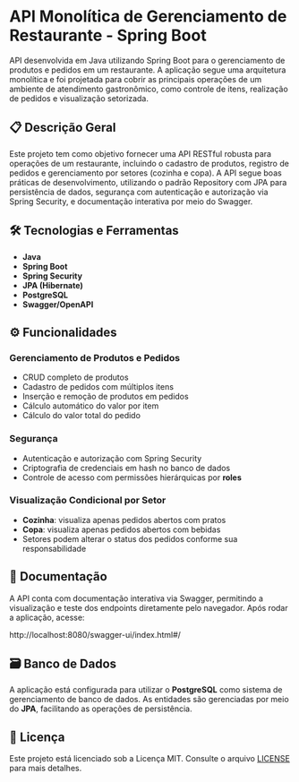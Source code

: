# API Monolítica de Gerenciamento de Restaurante - Spring Boot

API desenvolvida em Java utilizando Spring Boot para o gerenciamento de produtos e pedidos em um restaurante. A aplicação segue uma arquitetura monolítica e foi projetada para cobrir as principais operações de um ambiente de atendimento gastronômico, como controle de itens, realização de pedidos e visualização setorizada.

## 📋 Descrição Geral

Este projeto tem como objetivo fornecer uma API RESTful robusta para operações de um restaurante, incluindo o cadastro de produtos, registro de pedidos e gerenciamento por setores (cozinha e copa). A API segue boas práticas de desenvolvimento, utilizando o padrão Repository com JPA para persistência de dados, segurança com autenticação e autorização via Spring Security, e documentação interativa por meio do Swagger.

## 🛠️ Tecnologias e Ferramentas

- **Java**
- **Spring Boot**
- **Spring Security**
- **JPA (Hibernate)**
- **PostgreSQL**
- **Swagger/OpenAPI**

## ⚙️ Funcionalidades

### Gerenciamento de Produtos e Pedidos
- CRUD completo de produtos
- Cadastro de pedidos com múltiplos itens
- Inserção e remoção de produtos em pedidos
- Cálculo automático do valor por item
- Cálculo do valor total do pedido

### Segurança
- Autenticação e autorização com Spring Security
- Criptografia de credenciais em hash no banco de dados
- Controle de acesso com permissões hierárquicas por **roles**

### Visualização Condicional por Setor
- **Cozinha**: visualiza apenas pedidos abertos com pratos
- **Copa**: visualiza apenas pedidos abertos com bebidas
- Setores podem alterar o status dos pedidos conforme sua responsabilidade

## 📖 Documentação

A API conta com documentação interativa via Swagger, permitindo a visualização e teste dos endpoints diretamente pelo navegador. Após rodar a aplicação, acesse: 

http://localhost:8080/swagger-ui/index.html#/

## 🗃️ Banco de Dados

A aplicação está configurada para utilizar o **PostgreSQL** como sistema de gerenciamento de banco de dados. As entidades são gerenciadas por meio do **JPA**, facilitando as operações de persistência.

## 📝 Licença

Este projeto está licenciado sob a Licença MIT. Consulte o arquivo [LICENSE](./LICENSE) para mais detalhes.


